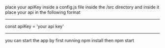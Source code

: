 place your apiKey inside a config.js file inside the /src directory 
and inside it place your api in the following format
____________________________________________________
const apiKey = 'your api key'
____________________________________________________

you can start the app by first running npm install then npm start
